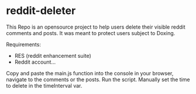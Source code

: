 # reddit-deleter
This Repo is an opensource project to help users delete their visible reddit comments and posts. It was meant to protect users subject to Doxing. 

Requirements: 

- RES (reddit enhancement suite)
- Reddit account...

Copy and paste the main.js function into the console in your browser, navigate to the comments or the posts. Run the script. 
Manually set the time to delete in the timeInterval var. 
